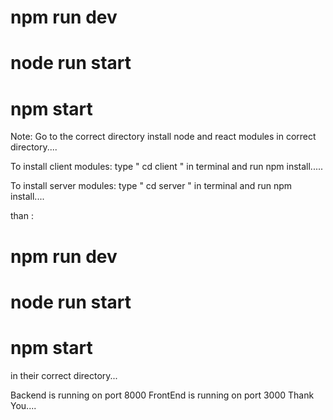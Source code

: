<!-- to start server -->
# npm run dev 
<!-- or -->
# node run start

<!-- to start client -->
# npm start

Note:
Go to the correct directory
install node and react modules in correct directory....

To install client modules:
type " cd client " in terminal and run npm install.....

To install server modules:
type " cd server " in terminal and run npm install....

than :
<!-- to start server -->
# npm run dev 
<!-- or -->
# node run start

<!-- to start client -->
# npm start
in their correct directory...


Backend is running on port 8000
FrontEnd is running on port 3000
Thank You....